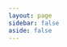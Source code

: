 ```yaml
---
layout: page
sidebar: false
aside: false
---
```


<script setup>
import Contact from '.vitepress/theme/Contact.vue';
</script>

<Contact />